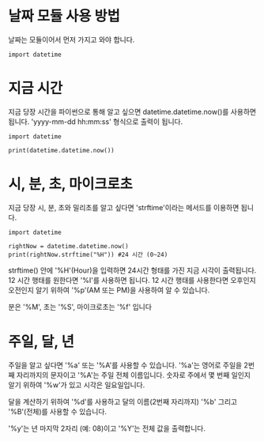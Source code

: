 # 날짜 모듈 사용 방법
날짜는 모듈이어서 먼저 가지고 와야 합니다.

```
import datetime
```

# 지금 시간
지금 당장 시간을 파이썬으로 통해 알고 싶으면 datetime.datetime.now()를 사용하면 됩니다. 'yyyy-mm-dd hh:mm:ss' 형식으로 출력이 됩니다.

```
import datetime

print(datetime.datetime.now())
```

# 시, 분, 초, 마이크로초
지금 당장 시, 분, 초와 밀리초를 알고 싶다면 'strftime'이라는 메서드를 이용하면 됩니다.

```
import datetime

rightNow = datetime.datetime.now()
print(rightNow.strftime("%H")) #24 시간 (0~24)
```

strftime() 안에 '%H'(Hour)을 입력하면 24시간 형태를 가진 지금 시각이 출력됩니다. 12 시간 행태를 원한다면 '%I'를 사용하면 됩니다. 12 시간 행태를 사용한다면 오후인지 오전인지 알기 위하여 '%p'(AM 또는 PM)을 사용하여 알 수 있습니다.

분은 '%M', 초는 '%S', 마이크로초는 '%f' 입니다

# 주일, 달, 년
주일을 알고 싶다면 '%a' 또는 '%A'를 사용할 수 있습니다. '%a'는 영어로 주일을 2번째 자리까지의 문자이고 '%A'는 주일 전체 이름입니다. 숫자로 주에서 몇 번째 일인지 알기 위하여 '%w'가 있고 시각은 일요일입니다.

달을 계산하기 위하여 '%d'를 사용하고 달의 이름(2번째 자리까지) '%b' 그리고 '%B'(전체)를 사용할 수 있습니다.

'%y'는 년 마지막 2자리 (예: 08)이고 '%Y'는 전체 값을 출력합니다.
